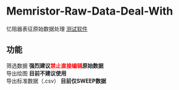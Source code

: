 # Memristor-Raw-Data-Deal-With
忆阻器表征原始数据处理 [测试软件](https://github.com/hyx3179/2601B_Test)  
## 功能
筛选数据 **强烈建议<font color=red>禁止直接编辑</font>原始数据**  
导出绘图 **目前不建议使用**  
导出标准数据（.csv） **目前仅SWEEP数据**  